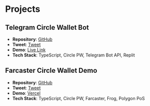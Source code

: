 # Projects

## Telegram Circle Wallet Bot
- **Repository**: [GitHub](https://github.com/eltontay/Telegram-Bot-Circle-Programmable-Wallet)
- **Tweet**: [Tweet](https://x.com/TxnSheng/status/1864674554720977245)
- **Demo**: [Live Link](https://telegram-bot-circle-programmable-wallet-eltontay2.replit.app/)
- **Tech Stack**: TypeScript, Circle PW, Telegram Bot API, Replit

## Farcaster Circle Wallet Demo
- **Repository**: [GitHub](https://github.com/eltontay/circle-polygon-farcaster-workshop)
- **Tweet**: [Tweet](https://x.com/TxnSheng/status/1831215046481133886)
- **Demo**: [Vercel](https://circle-polygon-farcaster-workshop.vercel.app)
- **Tech Stack**: TypeScript, Circle PW, Farcaster, Frog, Polygon PoS